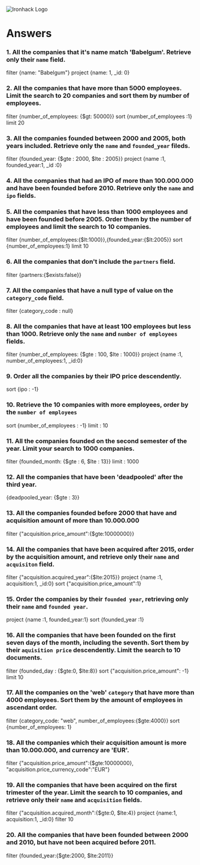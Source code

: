 ![Ironhack Logo](https://i.imgur.com/1QgrNNw.png)

# Answers

### 1. All the companies that it's name match 'Babelgum'. Retrieve only their `name` field.

filter {name: "Babelgum"}
project {name: 1, _id: 0}

### 2. All the companies that have more than 5000 employees. Limit the search to 20 companies and sort them by **number of employees**.

filter {number_of_employees: {$gt: 50000}}
sort {number_of_employees :1}
limit 20 

### 3. All the companies founded between 2000 and 2005, both years included. Retrieve only the `name` and `founded_year` fileds.

filter {founded_year: {$gte : 2000, $lte : 2005}}
project {name :1, founded_year:1, _id :0}

### 4. All the companies that had an IPO of more than 100.000.000 and have been founded before 2010. Retrieve only the `name` and `ipo` fields.



### 5. All the companies that have less than 1000 employees and have been founded before 2005. Order them by the number of employees and limit the search to 10 companies.

filter {number_of_employees:{$lt:1000}},{founded_year:{$lt:2005}}
sort {number_of_employees:1}
limit 10

### 6. All the companies that don't include the `partners` field.

filter {partners:{$exists:false}}

### 7. All the companies that have a null type of value on the `category_code` field.

filter {category_code : null}

### 8. All the companies that have at least 100 employees but less than 1000. Retrieve only the `name` and `number of employees` fields.

filter {number_of_employees: {$gte : 100, $lte : 1000}}
project {name :1, number_of_employees:1, _id:0} 

### 9. Order all the companies by their IPO price descendently.

sort {ipo : -1}

### 10. Retrieve the 10 companies with more employees, order by the `number of employees`

sort {number_of_employees : -1}
limit : 10

### 11. All the companies founded on the second semester of the year. Limit your search to 1000 companies.

filter {founded_month: {$gte : 6, $lte : 13}}
limit : 1000

### 12. All the companies that have been 'deadpooled' after the third year.

{deadpooled_year: {$gte : 3}}

### 13. All the companies founded before 2000 that have and acquisition amount of more than 10.000.000

filter {"acquisition.price_amount":{$gte:10000000}}

### 14. All the companies that have been acquired after 2015, order by the acquisition amount, and retrieve only their `name` and `acquisiton` field.

filter {"acquisition.acquired_year":{$lte:2015}}
project {name :1, acquisition:1, _id:0}
sort {"acquisition.price_amount":1}

### 15. Order the companies by their `founded year`, retrieving only their `name` and `founded year`.

project {name :1, founded_year:1}
sort {founded_year :1}

### 16. All the companies that have been founded on the first seven days of the month, including the seventh. Sort them by their `aquisition price` descendently. Limit the search to 10 documents.

filter {founded_day : {$gte:0, $lte:8}}
sort {"acquisition.price_amount": -1}
limit 10

### 17. All the companies on the 'web' `category` that have more than 4000 employees. Sort them by the amount of employees in ascendant order.

filter {category_code: "web", number_of_employees:{$gte:4000}}
sort   {number_of_employees: 1}

### 18. All the companies which their acquisition amount is more than 10.000.000, and currency are 'EUR'.

filter {"acquisition.price_amount":{$gte:10000000}, "acquisition.price_currency_code":"EUR"}

### 19. All the companies that have been acquired on the first trimester of the year. Limit the search to 10 companies, and retrieve only their `name` and `acquisition` fields.

filter {"acquisition.acquired_month":{$gte:0, $lte:4}}
project {name:1, acquisition:1, _id:0}
filter 10

### 20. All the companies that have been founded between 2000 and 2010, but have not been acquired before 2011.

filter {founded_year:{$gte:2000, $lte:2011}}